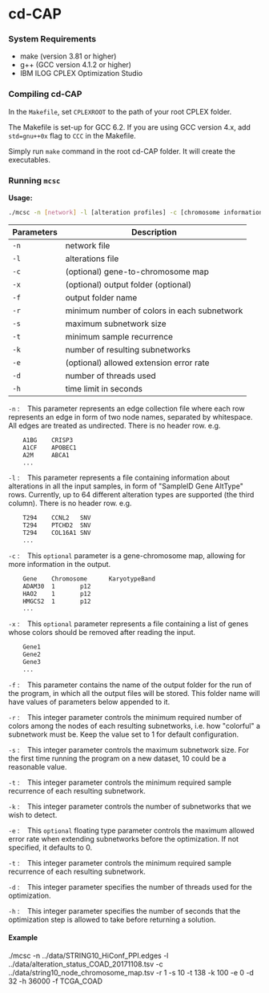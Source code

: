 # cd-CAP

### System Requirements
- make (version 3.81 or higher)
- g++ (GCC version 4.1.2 or higher)
- IBM ILOG CPLEX Optimization Studio

### Compiling cd-CAP
In the `Makefile`, set `CPLEXROOT` to the path of your root CPLEX folder.

The Makefile is set-up for GCC 6.2. If you are using GCC version 4.x, add ` std=gnu++0x` flag to `CCC` in the Makefile.

Simply run `make` command in the root cd-CAP folder. It will create the executables.

### Running `mcsc`
**Usage:**
```sh
./mcsc -n [network] -l [alteration profiles] -c [chromosome information; optional] -r [min number of colours in subnetwork] -x [exclude genes; optional] -s [maximum subnetwork size] -t [minimum subgraph recurrence]  -k [number of subnetworks] -e [error; optional] -f [outputFolder] -d [threads] -t [time limit in seconds]
```

| Parameters | Description |
| ------ | ------ |
| `-n` | network file | 
| `-l` | alterations file |
| `-c` | (optional) gene-to-chromosome map |
| `-x` | (optional) output folder (optional) |
| `-f` | output folder name |
| `-r` | minimum number of colors in each subnetwork |
| `-s` | maximum subnetwork size |
| `-t` | minimum sample recurrence |
| `-k` | number of resulting subnetworks |
| `-e` | (optional) allowed extension error rate |
| `-d` | number of threads used |
| `-h` | time limit in seconds |



`-n` : &nbsp;&nbsp; This parameter represents an edge collection file where each row represents an edge in form of two node names, separated by whitespace. All edges are treated as undirected. There is no header row. e.g.
```sh
	A1BG    CRISP3
	A1CF    APOBEC1
	A2M     ABCA1
	...
```

`-l` : &nbsp;&nbsp; This parameter represents a file containing information about alterations in all the input samples, in form of "SampleID Gene AltType" rows. Currently, up to 64 different alteration types are supported (the third column). There is no header row. e.g.
```sh
	T294    CCNL2   SNV
	T294    PTCHD2  SNV
	T294    COL16A1 SNV
	...
```

`-c` : &nbsp;&nbsp; This `optional` parameter is a gene-chromosome map, allowing for more information in the output. 
```sh
	Gene    Chromosome      KaryotypeBand
	ADAM30  1       p12
	HAO2    1       p12
	HMGCS2  1       p12
	...
```

`-x` : &nbsp;&nbsp; This `optional` parameter represents a file containing a list of genes whose colors should be removed after reading the input.
```sh
	Gene1
	Gene2
	Gene3
	...
```

`-f` : &nbsp;&nbsp; This parameter contains the name of the output folder for the run of the program, in which all the output files will be stored. This folder name will have values of parameters below appended to it.

`-r` : &nbsp;&nbsp; This integer parameter controls the minimum required number of colors among the nodes of each resulting subnetworks, i.e. how "colorful" a subnetwork must be. Keep the value set to 1 for default configuration.

`-s` : &nbsp;&nbsp; This integer parameter controls the maximum subnetwork size. For the first time running the program on a new dataset, 10 could be a reasonable value.

`-t` : &nbsp;&nbsp; This integer parameter controls the minimum required sample recurrence of each resulting subnetwork.

`-k` : &nbsp;&nbsp; This integer parameter controls the number of subnetworks that we wish to detect.

`-e` : &nbsp;&nbsp; This `optional` floating type parameter controls the maximum allowed error rate when extending subnetworks before the optimization. If not specified, it defaults to 0.

`-t` : &nbsp;&nbsp; This integer parameter controls the minimum required sample recurrence of each resulting subnetwork.

`-d` : &nbsp;&nbsp; This integer parameter specifies the number of threads used for the optimization.

`-h` : &nbsp;&nbsp; This integer parameter specifies the number of seconds that the optimization step is allowed to take before returning a solution.

#### Example
./mcsc -n ../data/STRING10_HiConf_PPI.edges -l ../data/alteration_status_COAD_20171108.tsv -c ../data/string10_node_chromosome_map.tsv -r 1 -s 10 -t 138 -k 100 -e 0 -d 32 -h 36000 -f TCGA_COAD
